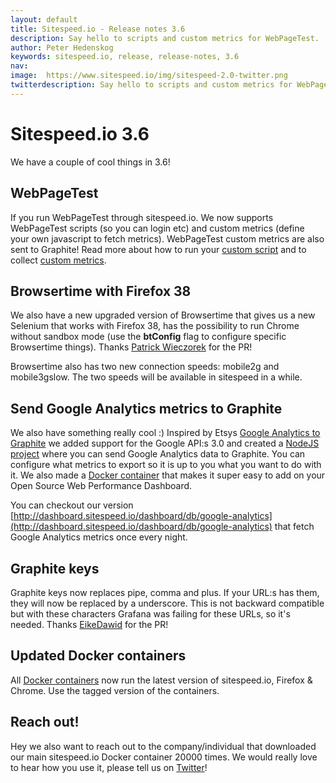 ```yaml
---
layout: default
title: Sitespeed.io - Release notes 3.6
description: Say hello to scripts and custom metrics for WebPageTest.
author: Peter Hedenskog
keywords: sitespeed.io, release, release-notes, 3.6
nav:
image:  https://www.sitespeed.io/img/sitespeed-2.0-twitter.png
twitterdescription: Say hello to scripts and custom metrics for WebPageTest.
---
```


# Sitespeed.io 3.6
We have a couple of cool things in 3.6!

## WebPageTest
If you run WebPageTest through sitespeed.io. We now supports WebPageTest scripts (so you can login etc) and custom metrics (define your own javascript to fetch metrics). WebPageTest custom metrics are also sent to Graphite! Read more about how to run your [custom script]({{site.baseurl}}/documentation/webpagetest/#webpagetest-scripting) and to collect [custom metrics]({{site.baseurl}}/documentation/webpagetest/#custom-metrics).

## Browsertime with Firefox 38
We also have a new upgraded version of Browsertime that gives us a new Selenium that works with Firefox 38, has the possibility to run Chrome without sandbox mode (use the **btConfig** flag to configure specific Browsertime things). Thanks [Patrick Wieczorek](https://github.com/yesman82) for the PR!

Browsertime also has two new connection speeds: mobile2g and mobile3gslow. The two speeds will be available in sitespeed in a while.

## Send Google Analytics metrics to Graphite
We also have something really cool :) Inspired by Etsys [Google Analytics to Graphite](https://github.com/etsy/GoogleAnalyticsToGraphite) we added support for the Google API:s 3.0 and created a [NodeJS project](https://www.npmjs.com/package/gatographite) where you can send Google Analytics data to Graphite. You can configure what metrics to export so it is up to you what you want to do with it. We also made a [Docker container]( https://registry.hub.docker.com/u/sitespeedio/gatographite/) that makes it super easy to add on your Open Source Web Performance Dashboard.

You can checkout our version [http://dashboard.sitespeed.io/dashboard/db/google-analytics](http://dashboard.sitespeed.io/dashboard/db/google-analytics) that fetch Google Analytics metrics once every night.

## Graphite keys
Graphite keys now replaces pipe, comma and plus. If your URL:s has them, they will now be replaced by a underscore. This is not backward compatible but with these characters Grafana was failing for these URLs, so it's needed. Thanks [EikeDawid](https://github.com/EikeDawid) for the PR!


## Updated Docker containers
All [Docker containers](https://registry.hub.docker.com/repos/sitespeedio/) now run the latest version of sitespeed.io, Firefox & Chrome. Use the tagged version of the containers.

## Reach out!
Hey we also want to reach out to the company/individual that downloaded our main sitespeed.io Docker container 20000 times. We would really love to hear how you use it, please tell us on [Twitter](https://twitter.com/sitespeedio)!
